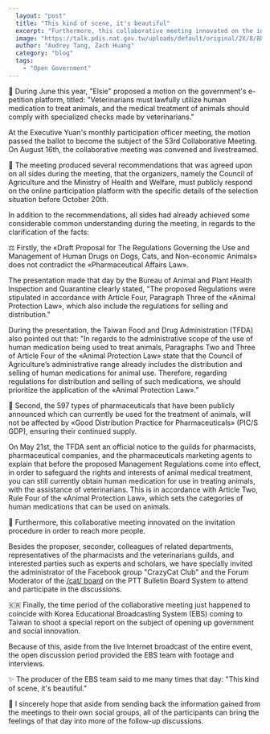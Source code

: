 ```yaml
---
  layout: "post"
  title: "This kind of scene, it's beautiful"
  excerpt: "Furthermore, this collaborative meeting innovated on the invitation procedure in order to reach more people."
  image: "https://talk.pdis.nat.gov.tw/uploads/default/original/2X/8/8b31e4edccedc00fbee350ae02a52ffcf96fce55.jpeg"
  author: "Audrey Tang, Zach Huang"
  category: "blog"
  tags: 
    - "Open Government"
---
```


🙋 During June this year, "Elsie" proposed a motion on the government's e-petition platform, titled: "Veterinarians must lawfully utilize human medication to treat animals, and the medical treatment of animals should comply with specialized checks made by veterinarians."

At the Executive Yuan's monthly participation officer meeting, the motion passed the ballot to become the subject of the 53rd Collaborative Meeting. On August 16th, the collaborative meeting was convened and livestreamed.

🤝 The meeting produced several recommendations that was agreed upon on all sides during the meeting, that the organizers, namely the Council of Agriculture and the Ministry of Health and Welfare, must publicly respond on the online participation platform with the specific details of the selection situation before October 20th.

In addition to the recommendations, all sides had already achieved some considerable common understanding during the meeting, in regards to the clarification of the facts:

⚖️ Firstly, the «Draft Proposal for The Regulations Governing the Use and Management of Human Drugs on Dogs, Cats, and Non-economic Animals» does not contradict the «Pharmaceutical Affairs Law».

The presentation made that day by the Bureau of Animal and Plant Health Inspection and Quarantine clearly stated, "The proposed Regulations were stipulated in accordance with Article Four, Paragraph Three of the «Animal Protection Law», which also include the regulations for selling and distribution."

During the presentation, the Taiwan Food and Drug Administration (TFDA) also pointed out that: "In regards to the administrative scope of the use of human medication being used to treat animals, Paragraphs Two and Three of Article Four of the «Animal Protection Law» state that the Council of Agriculture’s administrative range already includes the distribution and selling of human medications for animal use. Therefore, regarding regulations for distribution and selling of such medications, we should prioritize the application of the «Animal Protection Law».”

💊 Second, the 597 types of pharmaceuticals that have been publicly announced which can currently be used for the treatment of animals, will not be affected by «Good Distribution Practice for Pharmaceuticals» (PIC/S GDP), ensuring their continued supply.

On May 21st, the TFDA sent an official notice to the guilds for pharmacists, pharmaceutical companies, and the pharmaceuticals marketing agents to explain that before the proposed Management Regulations come into effect, in order to safeguard the rights and interests of animal medical treatment, you can still currently obtain human medication for use in treating animals, with the assistance of veterinarians. This is in accordance with Article Two, Rule Four of the «Animal Protection Law», which sets the categories of human medications that can be used on animals.

📲 Furthermore, this collaborative meeting innovated on the invitation procedure in order to reach more people.

Besides the proposer, seconder, colleagues of related departments, representatives of the pharmacists and the veterinarians guilds, and interested parties such as experts and scholars, we have specially invited the administrator of the Facebook group "CrazyCat Club" and the Forum Moderator of the [/cat/ board](https://www.ptt.cc/bbs/cat/) on the PTT Bulletin Board System to attend and participate in the discussions.

🇰🇷 Finally, the time period of the collaborative meeting just happened to coincide with Korea Educational Broadcasting System (EBS) coming to Taiwan to shoot a special report on the subject of opening up government and social innovation.

Because of this, aside from the live Internet broadcast of the entire event, the open discussion period provided the EBS team with footage and interviews.

✨ The producer of the EBS team said to me many times that day: "This kind of scene, it's beautiful."

🌈 I sincerely hope that aside from sending back the information gained from the meetings to their own social groups, all of the participants can bring the feelings of that day into more of the follow-up discussions.
